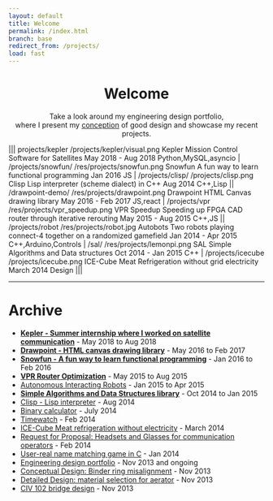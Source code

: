 ```yaml
---
layout: default
title: Welcome
permalink: /index.html
branch: base
redirect_from: /projects/
load: fast
---
```


<h1 style="text-align:center;">Welcome</h1>

<p align="center">
    Take a look around my engineering design portfolio, <br>
    where I present my <a href="principles.html">conception</a> of good design and showcase my
    recent projects.
<br></p>

|||
projects/kepler
/projects/kepler/visual.png
Kepler
Mission Control Software for Satellites
May 2018 - Aug 2018
Python,MySQL,asyncio
|
/projects/snowfun/
/res/projects/snowfun.png
Snowfun
A fun way to learn functional programming
Jan 2016
JS
|
/projects/clisp/
/projects/clisp.png
Clisp
Lisp interpreter (scheme dialect) in C++
Aug 2014
C++,Lisp
||
/drawpoint-demo/
/res/projects/drawpoint.png
Drawpoint
HTML Canvas drawing library
May 2016 - Feb 2017
JS,react
|
/projects/vpr
/res/projects/vpr_speedup.png
VPR Speedup
Speeding up FPGA CAD router through iterative rerouting
May 2015 - Aug 2015
C++,JS
||
/projects/robot
/res/projects/robot.jpg
Autobots
Two robots playing connect-4 together on a randomized gamefield
Jan 2014 - Apr 2015
C++,Arduino,Controls
|
/sal/
/res/projects/lemonpi.png
SAL
Simple Algorithms and Data structures
Oct 2014 - Jan 2015
C++
|
/projects/icecube
/projects/icecube.png
ICE-Cube
Meat Refrigeration without grid electricity
March 2014
Design
|||


---

<div class="block" markdown='1'>

# Archive

- [**Kepler - Summer internship where I worked on satellite communication**](projects/kepler) - May 2018 to Aug 2018
- [**Drawpoint - HTML canvas drawing library**](/drawpoint-demo) - May 2016 to Feb 2017
- [**Snowfun - A fun way to learn functional programming**](projects/snowfun) - Jan 2016 to Feb 2016
- [**VPR Router Optimization**](projects/vpr) - May 2015 to Aug 2015
- [Autonomous Interacting Robots](projects/robot) - Jan 2015 to Apr 2015
- [**Simple Algorithms and Data Structures library**](/sal) - Oct 2014 to Jan 2015
- [Clisp - Lisp interpreter](projects/clisp) - Aug 2014
- [Binary calculator](projects/bincalc) - July 2014
- [Timewatch](projects/timewatch) - Feb 2014 
- [ICE-Cube Meat refrigeration without electricity](projects/icecube) - March 2014
- [Request for Proposal: Headsets and Glasses for communication operators](projects/headset) - Feb 2014
- [User-real name matching game in C](projects/namegame) - Jan 2014
- [Engineering design portfolio](projects/portfolio) - Nov 2013 and ongoing
- [Conceptual Design: Binder ring misalignment](projects/binder) - Nov 2013
- [Detailed Design: material selection for aerator](projects/aerator.html) - Nov 2013
- [CIV 102 bridge design](projects/bridgedesign) - Nov 2013

</div>
